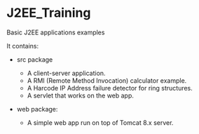 # J2EE_Training
Basic J2EE applications examples

It contains:
- src package

    - A client-server application.
    - A RMI (Remote Method Invocation) calculator example.
    - A Harcode IP Address failure detector for ring structures.
    - A servlet that works on the web app.

- web package:

    - A simple web app run on top of Tomcat 8.x server.

